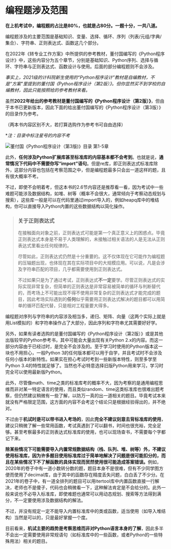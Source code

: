 # 编程题涉及范围

<b>在上机考试中，编程题的占比是80%，也就是占80分。一题十分，一共八道。</b>

编程题涉及的主要范围是基础知识、变量、选择、循环、序列（列表/元组/字典/集合）、字符串、正则表达式、函数这几个部分。

在2022年《转专业工作方案》中所提供的参考教材，董付国编写的《Python程序设计》中，这些内容分为五个章节，分别是基础知识、Python序列、选择与循环、字符串与正则表达式、函数设计与使用。后面的部分编程题则不会涉及。

*事实上，2021级的计科院新生使用的“Python程序设计”教材是自编教材，不是“方案”里提到的董付国《Python程序设计（第2版）》。但你显然买不到学校的自编教材，因此只能按照给的参考教材来看。*

虽然**2022年给出的参考教材是董付国编写的《Python程序设计（第2版）》**，但由于本书已更新版本，因此下面的给出董付国编写的《Python程序设计（第3版）》的目录作为参考。

（两本书内容区别不大，若打算选购作为参考书可自由选择）

**注：目录中标注星号的内容不考*

![董付国《Python程序设计（第3版)》目录 第1-5章](https://pic4.zhimg.com/v2-a90cb3d8f38d8ec49f15fab07365428f_r.jpg)

此外，**任何涉及Python扩展库甚至标准库的内容基本都不会考到**。也就是说，**通常情况下代码中不需要你写“import”语句**。但是re库，即正则表达式标准库除外，这部分内容也包括在考察范围之中，但是编程题最多只会出一道这样的题，且有很大概率不考。

不过，即使不会明着考，但这本书的2.6节内容还是推荐看一看，因为考试中一些难题可能涉及数据结构，如堆、树等（概率不会很大，通常倾向于考察动态规划与搜索），这些库一般是可以在代码里通过import导入的，例如heapq库中的堆结构，你可以直接导入Python内置的这些数据结构以简化操作。

> ### 关于正则表达式
>
> 在接触面向对象之前，正则表达式可能是第一个真正意义上的困惑点。毕竟正则表达式本身是不易于人类理解的，未接触过相关语法的人是无法从正则表达式里看出任何规律的。
>
> 尽管如此，正则表达式仍然是十分重要的。这不仅体现在它可能作为编程题的压轴题出现，也体现在其在实际项目中的大规模应用。可以说，凡是会涉及字符串匹配的项目，几乎都需要使用到正则表达式。
>
> 不过如果只是为了通过考试，正则表达式**不一定**要学。尽管正则表达式的实际实现非常复杂，但简单的正则表达是非常容易被简单的循环与判断替代的，而考场上不可能出现不得不使用非常复杂的正则表达式才能完成的题目，因此考场实际遇到的**任何**似乎需要用正则表达式解决的题目都可以用简单的循环匹配代替，只是相对工程量要大得多。

编程题对序列与字符串的内容涉及相当多，递归、矩阵、向量（这两个实际上就是用List模拟的）和字符串操作占了大部分，因此序列和字符串尤其需要好好学。

另外，如果有读者选购的是董付国编写的《Python程序设计（第2版）》或是其他出版较早的Python参考书，其中可能会大量出现有关Python 2.x的内容。而这一部分内容由于已经过时，是完全不会涉及的。至于学习时使用的Python版本这一块也不用担心，一般Python 3的任何版本都可以用于自学，并且考试时不会涉及任何小版本的新特性。如果实在担心考试时考到一些新版本特性，则至多学至Python 3.4的特性就足够了。当然也不必特意选择旧版Python用来学习，学习时完全可以使用最新版Python。

此外，尽管像math、time之类的标准库考的概率不大，因为考察的是通用编程思维而非对某一特定语言的使用，而且类似random、time这类标准库也很难出题考察，但仍然建议稍微有一些了解，以防万一真的出一道相关的题目。毕竟考试本来就没有严格限定范围，这方面的内容不会考这个结论只是根据经验得出的，并不绝对。

不过由于**机试时是可以带书进入考场的**，因此**完全不建议刻意去背标准库的使用**，建议只稍微了解一些常用函数，考试真遇到了可以翻书，时间也很充裕，完全足够。甚至考察最多的正则表达式标准库的使用，也可以现场查书，不需要每个字都记下来。

<b>除某些情况下可能需要导入内置常规数据结构（栈、队列、堆、树等）外，不建议使用标准库，因为许多题目使用标准库过于简单地解决了问题是很可能扣分的，而且在某些情况下不了解函数的具体实现而贸然使用很可能造成答案错误。</b>例如，2020年的卷子中有一道小数转分数的题，题目本身不是很难，但有不少同学图方便而使用了decimal库，由于其中的函数存在精度丢失问题，白白丢了不少分。在2021年的卷子中，有一道全排列的题目可以用itertool库中内置函数直接一行解决，老师也不是傻子，代码也会稍微看一下，这种解法肯定是不会给分的。此外一般来说也不必导入标准库，即使难题也通常可以用动态规划、搜索等方法得到满分，不一定要使用涉及数据结构的解法。

不过，并没有规定一定不能导入内置标准库中的类或函数，适当使用（如导入堆结构）当然是可以的，只是最好掌握一个度。

目前看来，**机试主要的趋势是考察思维而非对Python语言本身的了解**，因此多半不会出一定需要使用非常规语句（如标准库中的一些函数，或者Python的一些特殊用法）相关的题目。